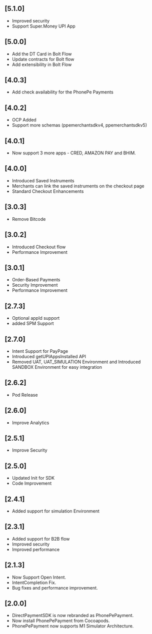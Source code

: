 ## [5.1.0]
- Improved security
- Support Super.Money UPI App


## [5.0.0]
- Add the DT Card in Bolt Flow
- Update contracts for Bolt flow 
- Add extensibility in Bolt Flow


## [4.0.3]
- Add check availability for the PhonePe Payments


## [4.0.2]
- OCP Added
- Support more schemas (ppemerchantsdkv4, ppemerchantsdkv5)


## [4.0.1]
- Now support 3 more apps - CRED, AMAZON PAY and BHIM.


## [4.0.0]
- Introduced Saved Instruments 
- Merchants can link the saved instruments on the checkout page
- Standard Checkout Enhancements


## [3.0.3]
- Remove Bitcode


## [3.0.2]
- Introduced Checkout flow
- Performance Improvement

## [3.0.1]
- Order-Based Payments
- Security Improvement
- Performance Improvement


## [2.7.3]
- Optional appId support
- added SPM Support 



## [2.7.0]
- Intent Support for PayPage
- Introduced getUPIAppsInstalled API
- Removed UAT, UAT_SIMULATION Environment and Introduced SANDBOX Environment for easy integration


## [2.6.2]
- Pod Release


## [2.6.0]
- Improve Analytics


## [2.5.1]
- Improve Security


## [2.5.0]
- Updated Init for SDK
- Code Improvement


## [2.4.1]
- Added support for simulation Environment


## [2.3.1]
- Added support for B2B flow
- Improved security
- Improved performance


## [2.1.3]
- Now Support Open Intent.
- IntentCompletion Fix.
- Bug fixes and performance improvement.


## [2.0.0]
- DirectPaymentSDK is now rebranded as PhonePePayment.
- Now install PhonePePayment from Cocoapods.
- PhonePePayment now supports M1 Simulator Architecture.
